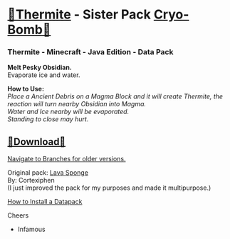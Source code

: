 # [🎥Thermite](https://youtu.be/_JLxFoCW2iE) - Sister Pack [Cryo-Bomb🔗](https://github.com/InfamousMusicify/Cryo-Bomb/) 
### Thermite - Minecraft - Java Edition - Data Pack
__Melt Pesky Obsidian.__   
Evaporate ice and water.   

__How to Use:__  
_Place a Ancient Debris on a Magma Block and it will create Thermite, the reaction will turn nearby Obsidian into Magma.  
Water and Ice nearby will be evaporated.  
Standing to close may hurt._  

 ## [🔗Download🔗](https://github.com/InfamousMusicify/Thermite/archive/refs/heads/1.16.zip)
 
[Navigate to Branches for older versions.](https://github.com/InfamousMusicify/Thermite/branches)   

Original pack: [Lava Sponge](https://www.planetminecraft.com/data-pack/lava-sponges-1-16/)  
By: Cortexiphen  
(I just improved the pack for my purposes and made it multipurpose.)  

[How to Install a Datapack](https://www.youtube.com/watch?v=4Dxzw12TQcg)  

Cheers  
- Infamous  
